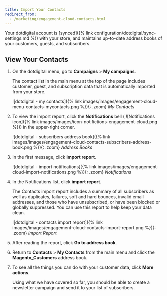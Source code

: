 ```yaml
---
title: Import Your Contacts
redirect_from:
  - /marketing/engagement-cloud-contacts.html
---
```


Your dotdigital account is [synced]({% link configuration/dotdigital/sync-settings.md %}) with your store, and maintains up-to-date address books of your customers, guests, and subscribers.

## View Your Contacts

1. On the dotdigital menu, go to **Campaigns** > **My campaigns**.

    The contact list in the main menu at the top of the page includes customer, guest, and subscription data that is automatically imported from your store.

    ![dotdigital - my contacts]({% link images/images/engagement-cloud-menu-contacts-mycontacts.png %}){: .zoom}
    _My Contacts_

1. To view the import report, click the **Notifications** bell ( ![Notifications icon]({% link images/images/icon-notifictions-engagement-cloud.png %})) in the upper-right corner.

    ![dotdigital - subscribers address book]({% link images/images/engagement-cloud-contacts-subscribers-address-book.png %}){: .zoom}
    _Address Books_

1. In the first message, click **import report**.

    ![dotdigital - import notifications]({% link images/images/engagement-cloud-import-notifications.png %}){: .zoom}
    _Notifications_

1. In the Notifications list, click **import report**.

    The Contacts import report includes a summary of all subscribers as well as duplicates, failures, soft and hard bounces, invalid email addresses, and those who have unsubscribed, or have been blocked or globally suppressed. You can use this report to help keep your data clean.

    ![dotdigital - contacts import report]({% link images/images/engagement-cloud-contacts-import-report.png %}){: .zoom}
    _Import Report_

1. After reading the report, click **Go to address book**.

1. Return to **Contacts** > **My Contacts** from the main menu and click the **Magento_Customers** address book.

1. To see all the things you can do with your customer data, click **More actions**.

    Using what we have covered so far, you should be able to create a newsletter campaign and send it to your list of subscribers.
